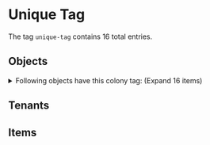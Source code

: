 # Unique Tag

The tag `unique-tag` contains 16 total entries.

## Objects

<details markdown="1"><summary>Following objects have this colony tag: (Expand 16 items)</summary>

- `ct_obj_mimic-altolight`
- `ct_obj_mimic-collect_trophy1`
- `ct_obj_mimic-collect_trophy2`
- `ct_obj_mimic-collect_trophy3`
- `ct_obj_mimic-lab_bookcase`
- `ct_obj_mimic-lab_datablock`
- `ct_obj_mimic-lab_desk`
- `ct_obj_mimic-lab_microscope`
- `ct_obj_mimic-lab_monitor`
- `ct_obj_mimic-mikolight`
- `ct_obj_mimic-scout_bed`
- `ct_obj_mimic-scout_chair`
- `ct_obj_mimic-scout_console`
- `ct_obj_mimic-scout_table`
- `ct_obj_mimic-spectral_pod`
- `ct_obj_mimic-tea_cafe_sign`

</details>

## Tenants

## Items
